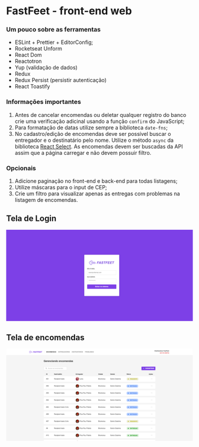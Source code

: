 # FastFeet - front-end web

### **Um pouco sobre as ferramentas**
- ESLint + Prettier + EditorConfig;
- Rocketseat Unform
- React Dom
- Reactotron
- Yup (validação de dados)
- Redux
- Redux Persist (persistir autenticação)
- React Toastify



### Informações importantes

1. Antes de cancelar encomendas ou deletar qualquer registro do banco crie uma verificação adicinal usando a função `confirm` do JavaScript;
2. Para formatação de datas utilize sempre a biblioteca `date-fns`;
3. No cadastro/edição de encomendas deve ser possível buscar o entregador e o destinatário pelo nome. Utilize o método `async` da biblioteca [React Select](https://react-select.com/home#async). As encomendas devem ser buscadas da API assim que a página carregar e não devem possuir filtro.

### Opcionais

1. Adicione paginação no front-end e back-end para todas listagens;
2. Utilize máscaras para o input de CEP;
3. Crie um filtro para visualizar apenas as entregas com problemas na listagem de encomendas.

## Tela de Login

<img  src="./assets/login.png">

## Tela de encomendas

<img  src="./assets/main.png">
